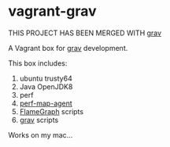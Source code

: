 vagrant-grav
============

THIS PROJECT HAS BEEN MERGED WITH [grav](https://github.com/epickrram/grav)


A Vagrant box for [grav](https://github.com/epickrram/grav) development.

This box includes:

1. ubuntu trusty64
1. Java OpenJDK8
1. perf
1. [perf-map-agent](https://github.com/jvm-profiling-tools/perf-map-agent) 
1. [FlameGraph](https://github.com/brendangregg/Flamegraph) scripts
1. [grav](https://github.com/epickrram/grav)  scripts


Works on my mac... 
